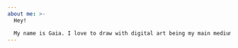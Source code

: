 ```yaml
---
about me: >-
  Hey! 

  My name is Gaia. I love to draw with digital art being my main medium. I created this website as a digital portfolio of artwork I have worked thus far. Also, as a computer science major, I wanted to make a project that also showcased my web development skills. And thus, I have used HTML, CSS, and JavaScript to fully code this portfolio website.
---
```

